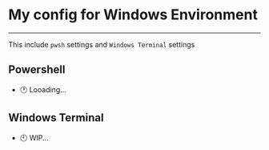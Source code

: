 # My config for Windows Environment
---
This include `pwsh` settings and `Windows Terminal` settings

## Powershell
- :clock1: Looading...

## Windows Terminal

- :clock10: WIP...
